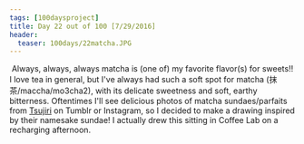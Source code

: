 ```yaml
---
tags: [100daysproject]
title: Day 22 out of 100 [7/29/2016]
header:
  teaser: 100days/22matcha.JPG
---
```


<img src="{{ site.url }}{{ site.baseurl }}/images/100days/22matcha.JPG" alt="">
Always, always, always matcha is (one of) my favorite flavor(s) for sweets!!  I love tea in general, but I've always had such a soft spot for matcha (抹茶/maccha/mo3cha2), with its delicate sweetness and soft, earthy bitterness.  Oftentimes I'll see delicious photos of matcha sundaes/parfaits from <a href="http://tsujiri-global.com/menu.html" target="_blank">Tsujiri</a> on Tumblr or Instagram, so I decided to make a drawing inspired by their namesake sundae!  I actually drew this sitting in Coffee Lab on a recharging afternoon.
